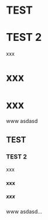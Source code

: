 # TEST
# TEST 2
xxx
# xxx
# xxx
www
asdasd

## TEST
### TEST 2
xxx
#### xxx
##### xxx
www
asdasd...
